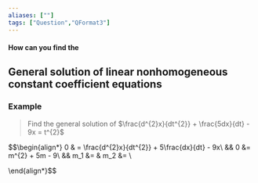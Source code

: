 ```yaml
---
aliases: [""]
tags: ["Question","QFormat3"]
---
```


#### How can you find the
## General solution of linear nonhomogeneous constant coefficient equations







### Example

> Find the general solution of $\frac{d^{2}x}{dt^{2}} + \frac{5dx}{dt} - 9x = t^{2}$

$$\begin{align*}
0 & = \frac{d^{2}x}{dt^{2}} + 5\frac{dx}{dt} - 9x\\
&& 0 &= m^{2} + 5m - 9\\
&& m_1 &= & m_2 &= \\

\end{align*}$$
